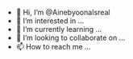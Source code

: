 - 👋 Hi, I’m @AinebyoonaIsreal
- 👀 I’m interested in ...
- 🌱 I’m currently learning ...
- 💞️ I’m looking to collaborate on ...
- 📫 How to reach me ...

<!---
AinebyoonaIsreal/AinebyoonaIsreal is a ✨ special ✨ repository because its `README.md` (this file) appears on your GitHub profile.
You can click the Preview link to take a look at your changes.
--->

